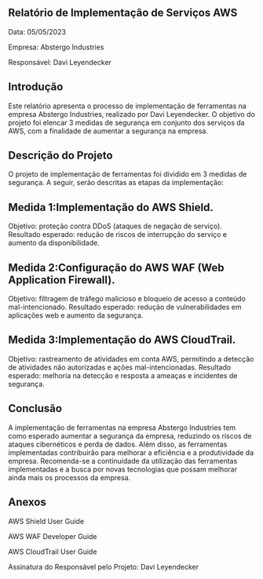 ## Relatório de Implementação de Serviços AWS
Data: 05/05/2023

Empresa: Abstergo Industries

Responsável: Davi Leyendecker

## Introdução
Este relatório apresenta o processo de implementação de ferramentas na empresa Abstergo Industries, realizado por Davi Leyendecker. O objetivo do projeto foi elencar 3 medidas de segurança em conjunto dos serviços da AWS, com a finalidade de aumentar a segurança na empresa.

## Descrição do Projeto
O projeto de implementação de ferramentas foi dividido em 3 medidas de segurança. A seguir, serão descritas as etapas da implementação:

## Medida 1:Implementação do AWS Shield.
Objetivo: proteção contra DDoS (ataques de negação de serviço).
Resultado esperado: redução de riscos de interrupção do serviço e aumento da disponibilidade.

## Medida 2:Configuração do AWS WAF (Web Application Firewall).
Objetivo: filtragem de tráfego malicioso e bloqueio de acesso a conteúdo mal-intencionado.
Resultado esperado: redução de vulnerabilidades em aplicações web e aumento da segurança.

## Medida 3:Implementação do AWS CloudTrail.
Objetivo: rastreamento de atividades em conta AWS, permitindo a detecção de atividades não autorizadas e ações mal-intencionadas.
Resultado esperado: melhoria na detecção e resposta a ameaças e incidentes de segurança.

## Conclusão
A implementação de ferramentas na empresa Abstergo Industries tem como esperado aumentar a segurança da empresa, reduzindo os riscos de ataques cibernéticos e perda de dados. Além disso, as ferramentas implementadas contribuirão para melhorar a eficiência e a produtividade da empresa. Recomenda-se a continuidade da utilização das ferramentas implementadas e a busca por novas tecnologias que possam melhorar ainda mais os processos da empresa.

## Anexos

AWS Shield User Guide

AWS WAF Developer Guide

AWS CloudTrail User Guide

Assinatura do Responsável pelo Projeto: Davi Leyendecker
